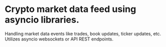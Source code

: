 # Crypto market data feed using asyncio libraries.

Handling market data events like trades, book updates, ticker updates, etc. Utilizes asyncio websockets or API REST endpoints.
